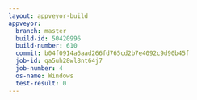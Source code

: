```yaml
---
layout: appveyor-build
appveyor:
  branch: master
  build-id: 50420996
  build-number: 610
  commit: b04f0914a6aad266fd765cd2b7e4092c9d90b45f
  job-id: qa5uh28wl8nt64j7
  job-number: 4
  os-name: Windows
  test-result: 0
---
```

